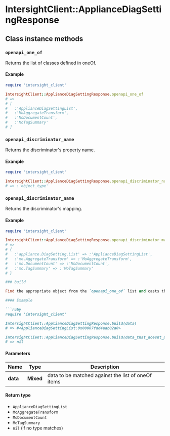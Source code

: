 # IntersightClient::ApplianceDiagSettingResponse

## Class instance methods

### `openapi_one_of`

Returns the list of classes defined in oneOf.

#### Example

```ruby
require 'intersight_client'

IntersightClient::ApplianceDiagSettingResponse.openapi_one_of
# =>
# [
#   :'ApplianceDiagSettingList',
#   :'MoAggregateTransform',
#   :'MoDocumentCount',
#   :'MoTagSummary'
# ]
```

### `openapi_discriminator_name`

Returns the discriminator's property name.

#### Example

```ruby
require 'intersight_client'

IntersightClient::ApplianceDiagSettingResponse.openapi_discriminator_name
# => :'object_type'
```

### `openapi_discriminator_name`

Returns the discriminator's mapping.

#### Example

```ruby
require 'intersight_client'

IntersightClient::ApplianceDiagSettingResponse.openapi_discriminator_mapping
# =>
# {
#   :'appliance.DiagSetting.List' => :'ApplianceDiagSettingList',
#   :'mo.AggregateTransform' => :'MoAggregateTransform',
#   :'mo.DocumentCount' => :'MoDocumentCount',
#   :'mo.TagSummary' => :'MoTagSummary'
# }

### build

Find the appropriate object from the `openapi_one_of` list and casts the data into it.

#### Example

```ruby
require 'intersight_client'

IntersightClient::ApplianceDiagSettingResponse.build(data)
# => #<ApplianceDiagSettingList:0x00007fdd4aab02a0>

IntersightClient::ApplianceDiagSettingResponse.build(data_that_doesnt_match)
# => nil
```

#### Parameters

| Name | Type | Description |
| ---- | ---- | ----------- |
| **data** | **Mixed** | data to be matched against the list of oneOf items |

#### Return type

- `ApplianceDiagSettingList`
- `MoAggregateTransform`
- `MoDocumentCount`
- `MoTagSummary`
- `nil` (if no type matches)

